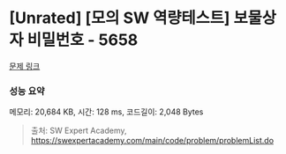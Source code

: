 # [Unrated] [모의 SW 역량테스트] 보물상자 비밀번호 - 5658 

[문제 링크](https://swexpertacademy.com/main/code/problem/problemDetail.do?contestProbId=AWXRUN9KfZ8DFAUo) 

### 성능 요약

메모리: 20,684 KB, 시간: 128 ms, 코드길이: 2,048 Bytes



> 출처: SW Expert Academy, https://swexpertacademy.com/main/code/problem/problemList.do